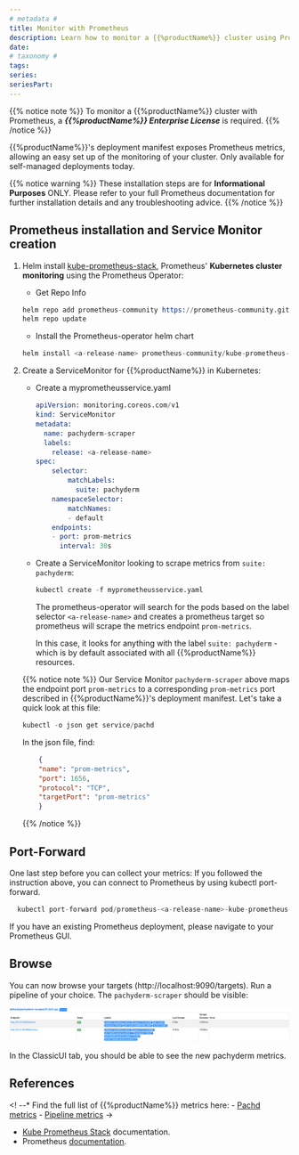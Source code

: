 ```yaml
---
# metadata # 
title: Monitor with Prometheus
description: Learn how to monitor a {{%productName%}} cluster using Prometheus. 
date: 
# taxonomy #
tags: 
series:
seriesPart:
--- 
```


{{% notice note %}}
To monitor a {{%productName%}} cluster
with Prometheus, a ***{{%productName%}} Enterprise License*** is required. 
{{% /notice %}}


{{%productName%}}'s deployment manifest exposes Prometheus metrics, 
allowing an easy set up of the monitoring of your cluster.
Only available for self-managed deployments today. 


{{% notice warning %}}
These installation steps are for **Informational Purposes** ONLY. 
Please refer to your full Prometheus documentation for further installation details and any troubleshooting advice.
{{% /notice %}}

## Prometheus installation and Service Monitor creation
1. Helm install [kube-prometheus-stack](https://github.com/prometheus-community/helm-charts/tree/main/charts/kube-prometheus-stack#kube-prometheus-stack),
Prometheus' **Kubernetes cluster monitoring** using the Prometheus Operator:

    - Get Repo Info
    ```s
    helm repo add prometheus-community https://prometheus-community.github.io/helm-charts
    helm repo update
    ```

    - Install the Prometheus-operator helm chart
    ```s
    helm install <a-release-name> prometheus-community/kube-prometheus-stack
    ```

1. Create a ServiceMonitor for {{%productName%}} in Kubernetes:
    - Create a myprometheusservice.yaml
        ```s
        apiVersion: monitoring.coreos.com/v1
        kind: ServiceMonitor
        metadata:
          name: pachyderm-scraper
          labels:
            release: <a-release-name>
        spec:
            selector:
                matchLabels:
                  suite: pachyderm
            namespaceSelector:
                matchNames:
                - default
            endpoints:
            - port: prom-metrics
              interval: 30s
        ```
    - Create a ServiceMonitor looking to scrape metrics from `suite: pachyderm`:
        ```s
        kubectl create -f myprometheusservice.yaml
        ```
        The prometheus-operator will search for the pods based on the label selector `<a-release-name>`
        and creates a prometheus target so prometheus will scrape the metrics endpoint `prom-metrics`.

        In this case, it looks for anything with the label `suite: pachyderm` -
        which is by default associated with all {{%productName%}} resources.

    {{% notice note %}}
    Our Service Monitor `pachyderm-scraper` above maps the endpoint port `prom-metrics`
    to a corresponding `prom-metrics` port described in {{%productName%}}'s deployment manifest.
    Let's take a quick look at this file:

    ```s
    kubectl -o json get service/pachd
    ```
    In the json file, find:

    ```json
        {
        "name": "prom-metrics",
        "port": 1656,
        "protocol": "TCP",
        "targetPort": "prom-metrics"
        }
    ```
    {{% /notice %}}
    
## Port-Forward
One last step before you can collect your metrics:
If you followed the instruction above, you can connect to Prometheus by using kubectl port-forward.

```s
  kubectl port-forward pod/prometheus-<a-release-name>-kube-prometheus-stack-prometheus-0 9090
```
If you have an existing Prometheus deployment, please navigate to your Prometheus GUI.

## Browse
You can now browse your targets (http://localhost:9090/targets).
Run a pipeline of your choice. The `pachyderm-scraper` should be visible:

![pachyderm scraper target](./img/prometheus_target_pachyderm_scaper.png)

In the ClassicUI tab, you should be able to see the new pachyderm metrics.

## References
<! --* Find the full list of {{%productName%}} metrics here:
    - [Pachd metrics](./pachd-metrics)
    - [Pipeline metrics](./job-metrics) ->
* [Kube Prometheus Stack](https://github.com/prometheus-community/helm-charts/tree/main/charts/kube-prometheus-stack) documentation.
* Prometheus [documentation](https://prometheus.io/docs/introduction/overview/).
